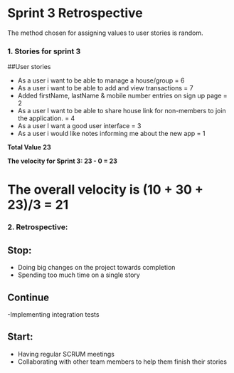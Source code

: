 # Sprint 3 Retrospective
The method chosen for assigning values to user stories is random.
### 1. Stories for sprint 3
##User stories 
* As a user i want to be able to manage a house/group = 6
* As a user i want to be able to add and view transactions = 7
* Added firstName, lastName & mobile number entries on sign up page = 2
* As a user I want to be able to share house link for non-members to join the application. = 4
* As a user I want a good user interface = 3
* As a user i would like notes informing me about the new app = 1

**Total Value** **23**

**The velocity for Sprint 3: 23 - 0 = 23** 
# **The overall velocity is (10 + 30 + 23)/3 = 21**

### 2. Retrospective:
## Stop:
- Doing big changes on the project towards completion
- Spending too much time on a single story
## Continue
-Implementing integration tests

## Start:
- Having regular SCRUM meetings
- Collaborating with other team members to help them finish their stories

